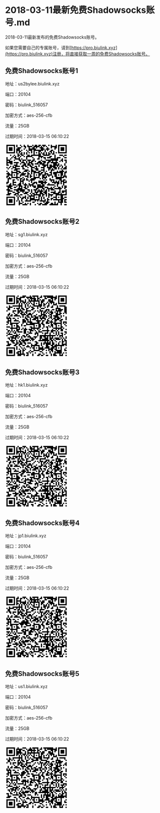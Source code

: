# 2018-03-11最新免费Shadowsocks账号.md

2018-03-11最新发布的免费Shadowsocks账号。

如果您需要自己的专属账号，请到[https://pro.biulink.xyz](https://pro.biulink.xyz)注册，将直接获取一周的免费Shadowsocks账号。

## 免费Shadowsocks账号1

地址：us2bylee.biulink.xyz

端口：20104

密码：biulink_516057

加密方式：aes-256-cfb

流量：25GB

过期时间：2018-03-15 06:10:22

![二维码](qrcode/37580fe0-e108-4d50-8ee6-21ab796064b6.png)

## 免费Shadowsocks账号2

地址：sg1.biulink.xyz

端口：20104

密码：biulink_516057

加密方式：aes-256-cfb

流量：25GB

过期时间：2018-03-15 06:10:22

![二维码](qrcode/e9eff902-8dc3-43d1-a129-067d7d990a3f.png)

## 免费Shadowsocks账号3

地址：hk1.biulink.xyz

端口：20104

密码：biulink_516057

加密方式：aes-256-cfb

流量：25GB

过期时间：2018-03-15 06:10:22

![二维码](qrcode/49149c18-98fd-4850-a78c-8baaaed9add9.png)

## 免费Shadowsocks账号4

地址：jp1.biulink.xyz

端口：20104

密码：biulink_516057

加密方式：aes-256-cfb

流量：25GB

过期时间：2018-03-15 06:10:22

![二维码](qrcode/2d75a670-aa54-4011-a428-faa0d14295df.png)

## 免费Shadowsocks账号5

地址：us1.biulink.xyz

端口：20104

密码：biulink_516057

加密方式：aes-256-cfb

流量：25GB

过期时间：2018-03-15 06:10:22

![二维码](qrcode/821da707-2a22-4713-aa0a-1815e3a1515c.png)

